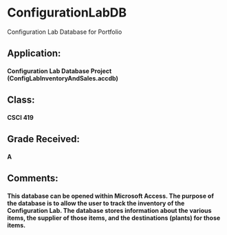 # ConfigurationLabDB
Configuration Lab Database for Portfolio

## Application:         
#### Configuration Lab Database Project (ConfigLabInventoryAndSales.accdb)

## Class:                     
#### CSCI 419

## Grade Received: 
#### A

## Comments:
#### This database can be opened within Microsoft Access. The purpose of the database is to allow the user to track the inventory of the Configuration Lab. The database stores information about the various items, the supplier of those items, and the destinations (plants) for those items. 
